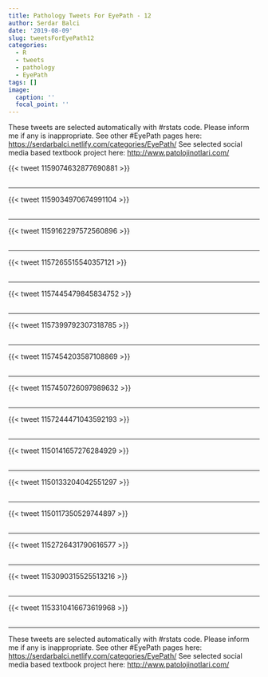 ```yaml
---
title: Pathology Tweets For EyePath - 12
author: Serdar Balci
date: '2019-08-09'
slug: tweetsForEyePath12
categories:
  - R
  - tweets
  - pathology
  - EyePath
tags: []
image:
  caption: ''
  focal_point: ''
---
```



These tweets are selected automatically with #rstats code. Please inform me if any is inappropriate.
See other #EyePath pages here: https://serdarbalci.netlify.com/categories/EyePath/ 
See selected social media based textbook project here: http://www.patolojinotlari.com/

{{< tweet 1159074632877690881 >}}
<br>
<br>
<hr>
{{< tweet 1159034970674991104 >}}
<br>
<br>
<hr>
{{< tweet 1159162297572560896 >}}
<br>
<br>
<hr>
{{< tweet 1157265515540357121 >}}
<br>
<br>
<hr>
{{< tweet 1157445479845834752 >}}
<br>
<br>
<hr>
{{< tweet 1157399792307318785 >}}
<br>
<br>
<hr>
{{< tweet 1157454203587108869 >}}
<br>
<br>
<hr>
{{< tweet 1157450726097989632 >}}
<br>
<br>
<hr>
{{< tweet 1157244471043592193 >}}
<br>
<br>
<hr>
{{< tweet 1150141657276284929 >}}
<br>
<br>
<hr>
{{< tweet 1150133204042551297 >}}
<br>
<br>
<hr>
{{< tweet 1150117350529744897 >}}
<br>
<br>
<hr>
{{< tweet 1152726431790616577 >}}
<br>
<br>
<hr>
{{< tweet 1153090315525513216 >}}
<br>
<br>
<hr>
{{< tweet 1153310416673619968 >}}
<br>
<br>
<hr>


These tweets are selected automatically with #rstats code. Please inform me if any is inappropriate.
See other #EyePath pages here: https://serdarbalci.netlify.com/categories/EyePath/ 
See selected social media based textbook project here: http://www.patolojinotlari.com/
